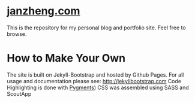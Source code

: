 
# [janzheng.com](http://www.janzheng.com)

This is the repository for my personal blog and portfolio site. Feel free to browse.



# How to Make Your Own

The site is built on Jekyll-Bootstrap and hosted by Github Pages.
For all usage and documentation please see: <http://jekyllbootstrap.com>
Code Highlighting is done with [Pygments](https://github.com/mojombo/jekyll/wiki/liquid-extensions))
CSS was assembled using SASS and ScoutApp